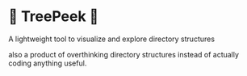 # 🌲 TreePeek 🌲
A lightweight tool to visualize and explore directory structures

also a product of overthinking directory structures instead of actually coding anything useful.
